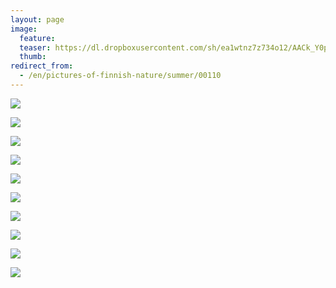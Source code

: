```yaml
---
layout: page
image:
  feature:
  teaser: https://dl.dropboxusercontent.com/sh/ea1wtnz7z734o12/AACk_Y0pbH1_PrO7wMwlX9I6a/luontokuvat/kes%C3%A4/8/DS32968-245px.jpg
  thumb:
redirect_from:
  - /en/pictures-of-finnish-nature/summer/00110
---
```

[![](https://dl.dropboxusercontent.com/sh/ea1wtnz7z734o12/AACgI1UfoMMRFxuWvyu0sHnwa/luontokuvat/kes%C3%A4/8/DS32951-800px.jpg)](https://dl.dropboxusercontent.com/sh/ea1wtnz7z734o12/AACg4f50kVSwupawYcSESWc8a/luontokuvat/kes%C3%A4/8/DS32951.jpg)

[![](https://dl.dropboxusercontent.com/sh/ea1wtnz7z734o12/AADRiUUvFcVcqIgEcPQKIAm5a/luontokuvat/kes%C3%A4/8/DS32944-800px.jpg)](https://dl.dropboxusercontent.com/sh/ea1wtnz7z734o12/AACXVkteA-0XEpQVa9toHeJya/luontokuvat/kes%C3%A4/8/DS32944.jpg)

[![](https://dl.dropboxusercontent.com/sh/ea1wtnz7z734o12/AAA3-X5ZOaCN6s1ZwNJrd4KQa/luontokuvat/kes%C3%A4/8/DS32957-800px.jpg)](https://dl.dropboxusercontent.com/sh/ea1wtnz7z734o12/AACi1SiSe7dpHTjgsFa02V3ea/luontokuvat/kes%C3%A4/8/DS32957.jpg)

[![](https://dl.dropboxusercontent.com/sh/ea1wtnz7z734o12/AACWxp-20EyTcBZjafRFrERra/luontokuvat/kes%C3%A4/8/DS32963-800px.jpg)](https://dl.dropboxusercontent.com/sh/ea1wtnz7z734o12/AACqLMmUSp-DUk6JtP1NhsxMa/luontokuvat/kes%C3%A4/8/DS32963.jpg)

[![](https://dl.dropboxusercontent.com/sh/ea1wtnz7z734o12/AAC0BJ4t76HB_4gIAp1Hu-IQa/luontokuvat/kes%C3%A4/8/DS33167-800px.jpg)](https://dl.dropboxusercontent.com/sh/ea1wtnz7z734o12/AACM6vRrnDxxvvX7r79L7vBFa/luontokuvat/kes%C3%A4/8/DS33167.jpg)

[![](https://dl.dropboxusercontent.com/sh/ea1wtnz7z734o12/AAC_yhD8jXiOwtJ7IgJgqvU4a/luontokuvat/kes%C3%A4/8/DS33172-800px.jpg)](https://dl.dropboxusercontent.com/sh/ea1wtnz7z734o12/AACMuQUnb5eJy407V4icTfxra/luontokuvat/kes%C3%A4/8/DS33172.jpg)

[![](https://dl.dropboxusercontent.com/sh/ea1wtnz7z734o12/AAAKcOpDWws2Y14JpfmVBFaMa/luontokuvat/kes%C3%A4/8/DS33174-800px.jpg)](https://dl.dropboxusercontent.com/sh/ea1wtnz7z734o12/AAD-AXYA81U98yvQFWn10t9Wa/luontokuvat/kes%C3%A4/8/DS33174.jpg)

[![](https://dl.dropboxusercontent.com/sh/ea1wtnz7z734o12/AAC8lMs7m8znUXRQH4_SHWJRa/luontokuvat/kes%C3%A4/8/DS33066-800px.jpg)](https://dl.dropboxusercontent.com/sh/ea1wtnz7z734o12/AACQoSL4vw-AwYXQcR70EB1ia/luontokuvat/kes%C3%A4/8/DS33066.jpg)

[![](https://dl.dropboxusercontent.com/sh/ea1wtnz7z734o12/AACmhz89xJuPj2-lX2Bgs2N1a/luontokuvat/kes%C3%A4/8/DS33124-800px.jpg)](https://dl.dropboxusercontent.com/sh/ea1wtnz7z734o12/AAAiJLQ2C4lnWvjdwZ2bKJ_pa/luontokuvat/kes%C3%A4/8/DS33124.jpg)

[![](https://dl.dropboxusercontent.com/sh/ea1wtnz7z734o12/AADRRK3FEvvIhdk4bpKqq-cSa/luontokuvat/kes%C3%A4/8/DS33116-800px.jpg)](https://dl.dropboxusercontent.com/sh/ea1wtnz7z734o12/AABameuapncZbf2dz7JvCJ9da/luontokuvat/kes%C3%A4/8/DS33116.jpg)
